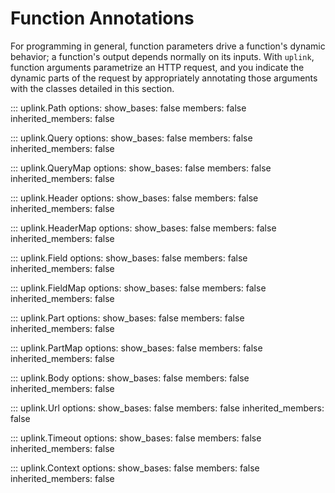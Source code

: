 # Function Annotations

For programming in general, function parameters drive a function's
dynamic behavior; a function's output depends normally on its inputs.
With `uplink`, function arguments parametrize an HTTP request, and you
indicate the dynamic parts of the request by appropriately annotating
those arguments with the classes detailed in this section.

::: uplink.Path
    options:
        show_bases: false
        members: false
        inherited_members: false

::: uplink.Query
    options:
        show_bases: false
        members: false
        inherited_members: false

::: uplink.QueryMap
    options:
        show_bases: false
        members: false
        inherited_members: false

::: uplink.Header
    options:
        show_bases: false
        members: false
        inherited_members: false

::: uplink.HeaderMap
    options:
        show_bases: false
        members: false
        inherited_members: false

::: uplink.Field
    options:
        show_bases: false
        members: false
        inherited_members: false

::: uplink.FieldMap
    options:
        show_bases: false
        members: false
        inherited_members: false

::: uplink.Part
    options:
        show_bases: false
        members: false
        inherited_members: false

::: uplink.PartMap
    options:
        show_bases: false
        members: false
        inherited_members: false

::: uplink.Body
    options:
        show_bases: false
        members: false
        inherited_members: false

::: uplink.Url
    options:
        show_bases: false
        members: false
        inherited_members: false

::: uplink.Timeout
    options:
        show_bases: false
        members: false
        inherited_members: false

::: uplink.Context
    options:
        show_bases: false
        members: false
        inherited_members: false
